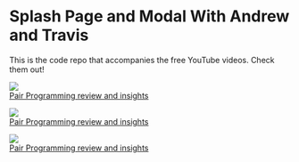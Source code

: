 # Splash Page and Modal With Andrew and Travis

This is the code repo that accompanies the free YouTube videos. Check them out!


<a href="https://youtu.be/ki3Izu3EcYI"><img src="https://i.ytimg.com/vi/ki3Izu3EcYI/mqdefault.jpg"><br>
Pair Programming review and insights</a>


<a href="https://www.youtube.com/watch?v=e6JZdj_LY0Y"><img src="https://i.ytimg.com/vi/e6JZdj_LY0Y/mqdefault.jpg"><br>
Pair Programming review and insights</a>


<a href="https://www.youtube.com/watch?v=jMW0bmrb2n4"><img src="https://i.ytimg.com/vi/jMW0bmrb2n4/mqdefault.jpg"><br>
Pair Programming review and insights</a>
